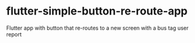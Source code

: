# flutter-simple-button-re-route-app
Flutter app with button that re-routes to a new screen with a bus tag user report
